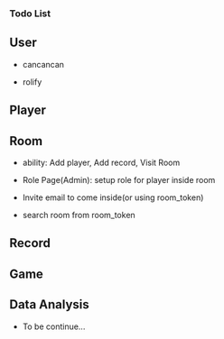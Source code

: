 ### Todo List

## User

* cancancan

* rolify

## Player

## Room

* ability: Add player, Add record, Visit Room

* Role Page(Admin): setup role for player inside room

* Invite email to come inside(or using room_token)

* search room from room_token

## Record


## Game


## Data Analysis

* To be continue...


